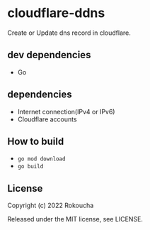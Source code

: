 # cloudflare-ddns

Create or Update dns record in cloudflare.

## dev dependencies

- Go

## dependencies

- Internet connection(IPv4 or IPv6)
- Cloudflare accounts

## How to build

- `go mod download`
- `go build`

## License

Copyright (c) 2022 Rokoucha

Released under the MIT license, see LICENSE.
